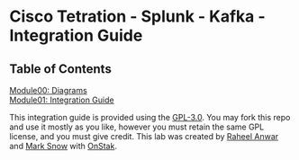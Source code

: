 # Cisco Tetration - Splunk - Kafka - Integration Guide
  
## Table of Contents
[Module00: Diagrams](https://onstakinc.github.io/tetration-splunk-kafka/labguide/diagrams/)  
[Module01: Integration Guide](https://onstakinc.github.io/tetration-splunk-kafka/labguide/module01/)  

This integration guide is provided using the [GPL-3.0](https://github.com/OnstakInc/tetration-splunk-kafka/blob/master/LICENSE). You may fork this repo and use it mostly as you like, however you must retain the same GPL license, and you must give credit. This lab was created by [Raheel Anwar](https://github.com/raheel-anwar) and [Mark Snow](https://github.com/highspeedsnow) with [OnStak](https://onstak.com). 